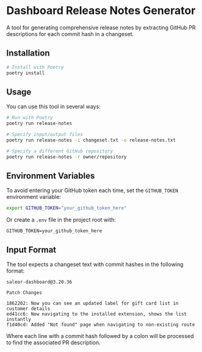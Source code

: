 # Dashboard Release Notes Generator

A tool for generating comprehensive release notes by extracting GitHub PR descriptions for each commit hash in a changeset.

## Installation

```bash
# Install with Poetry
poetry install
```

## Usage

You can use this tool in several ways:

```bash
# Run with Poetry
poetry run release-notes

# Specify input/output files
poetry run release-notes -i changeset.txt -o release-notes.txt

# Specify a different GitHub repository
poetry run release-notes -r owner/repository
```

## Environment Variables

To avoid entering your GitHub token each time, set the `GITHUB_TOKEN` environment variable:

```bash
export GITHUB_TOKEN="your_github_token_here"
```

Or create a `.env` file in the project root with:

```
GITHUB_TOKEN=your_github_token_here
```

## Input Format

The tool expects a changeset text with commit hashes in the following format:

```
saleor-dashboard@3.20.36

Patch Changes

1862202: Now you can see an updated label for gift card list in customer details
ed41cc6: Now navigating to the installed extension, shows the list instantly
f1d40cd: Added "Not found" page when navigating to non-existing route
```

Where each line with a commit hash followed by a colon will be processed to find the associated PR description.
